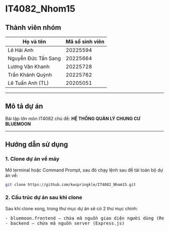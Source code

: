 # IT4082_Nhom15

## Thành viên nhóm

| Họ và tên          | Mã số sinh viên |
|--------------------|-----------------|
| Lê Hải Anh         | 20225594        |
| Nguyễn Đức Tấn Sang| 20225664        |
| Lương Văn Khanh    | 20225728        |
| Trần Khánh Quỳnh   | 20225762        |
| Lê Tuấn Anh (TL)   | 20205051        |

---

## Mô tả dự án
Bài tập lớn môn IT4082 chủ đề:   **HỆ THỐNG QUẢN LÝ CHUNG CƯ BLUEMOON**

---

## Hướng dẫn sử dụng

### 1. Clone dự án về máy

Mở terminal hoặc Command Prompt, sau đó chạy lệnh sau để tải toàn bộ dự án về:

```bash
git clone https://github.com/kwspringkle/IT4082_Nhom15.git
```
### 2. Cấu trúc dự án sau khi clone
Sau khi clone xong, trong thư mục dự án sẽ có 2 thư mục chính:
<pre lang="markdown">
- bluemoon.frontend — chứa mã nguồn giao diện người dùng (React + Vite)
- backend — chứa mã nguồn server (Express.js)
</pre>
